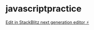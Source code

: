 # javascriptpractice

[Edit in StackBlitz next generation editor ⚡️](https://stackblitz.com/~/github.com/Keerthinaresh9/javascriptpractice)